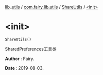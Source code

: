 [lib_utils](../../index.md) / [com.fairy.lib.utils](../index.md) / [ShareUtils](index.md) / [&lt;init&gt;](./-init-.md)

# &lt;init&gt;

`ShareUtils()`

SharedPreferences工具类

**Author**
: Fairy.

**Date**
: 2019-08-03.

